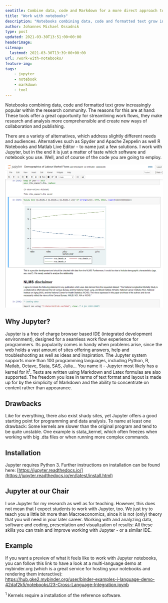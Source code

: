 ```yaml
---
seotitle: Combine data, code and Markdown for a more direct approach to research and publishing
title: "Work with notebooks"
description: "Notebooks combining data, code and formatted text grow increasingly popular within the research community. The reasons for this are at hand: These tools offer a great opportunity for streamlining work flows, they make research and analysis more comprehensible and create new ways of collaboration and publishing."
author: Johannes Michael Ossadnik
type: post
updated: 2021-03-30T13:51:00+00:00
headerimage:
sitemap:
  lastmod: 2021-03-30T13:39:00+00:00
url: /work-with-notebooks/
feature-img:
tags:
    - jupyter
    - notebook
    - markdown
    - tool
---
```

Notebooks combining data, code and formatted text grow increasingly popular within the research community. The reasons for this are at hand: These tools offer a great opportunity for streamlining work flows, they make research and analysis more comprehensible and create new ways of collaboration and publishing.

There are a variety of alternatives, which address slightly different needs and audiences.
Alternatives such as Spyder and Apache Zeppelin as well R Notebooks and Matlab Live Editor - to name just a few solutions.
I work with Jupyter, but in the end it is just a matter of taste which software and notebook you use. Well, and of course of the code you are going to employ.

![Notebook](/assets/images/tools/jupyter.png)

## Why Jupyter?
Jupyter is a free of charge browser based IDE (integrated development environment), designed for a seamless work flow experience for programmers. Its popularity comes in handy when problems arise, since the web holds a vast amount of sites offering answers, help and troubleshooting as well as ideas and inspiration.
The Jupyter system supports more than 100 programming languages, including Python, R, Matlab, Octave, Stata, SAS, Julia... You name it - Jupyter most likely has a kernel for it<sup>1</sup>.
Texts are written using Markdown and Latex formulas are also supported. The freedom you lose in terms of text format and layout is made up for by the simplicity of Markdown and the ability to concentrate on content rather than appearance.

## Drawbacks
Like for everything, there also exist shady sites, yet Jupyter offers a good starting point for programming and data analysis.
To name at least one drawback: Some kernels are slower than the original program and tend to be quite unstable. One example is stata_kernel, which often freezes when working with big .dta files or when running more complex commands.

## Installation
Jupyter requires Python 3.
Further instructions on installation can be found here: [https://jupyter.readthedocs.io/](https://jupyter.readthedocs.io/en/latest/install.html)

## Jupyter at our Chair
I use Jupyter for my research as well as for teaching.
However, this does not mean that I expect students to work with Jupyter, too.
We just try to teach you a little bit more than Macroeconomics, since it is not (only) theory that you will need in your later career.
Working with and analyzing data, software and coding, presentation and visualization of results: All these skills you can train and improve working with Jupyter - or a similar IDE.

## Example
If you want a preview of what it feels like to work with Jupyter notebooks, you can follow this link to have a look at a multi-language demo at mybinder.org (which is a great service for hosting your notebooks and rendering them interactive): <br>
https://hub.gke2.mybinder.org/user/binder-examples-i-language-demo-42daf2k5/notebooks/23-Cross-Language-Integration.ipynb


<sup>1</sup> Kernels require a installation of the reference software.

